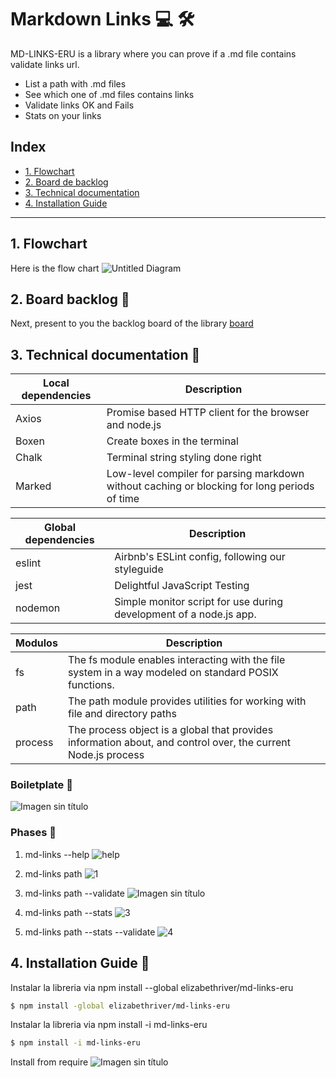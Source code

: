 # Markdown Links :computer: :hammer_and_wrench:
MD-LINKS-ERU is a library where you can prove if a .md file contains validate links url.

  - List a path with .md files
  - See which one of .md files contains links
  - Validate links OK and Fails
  - Stats on your links
## Index 

* [1. Flowchart](#1-Flowchart)
* [2. Board de backlog](#2-Board-backlog)
* [3. Technical documentation](#3-Technical-documentation)
* [4. Installation Guide](#4-Installation-Guide)


***

## 1. Flowchart

Here is the flow chart
![Untitled Diagram](https://user-images.githubusercontent.com/63525613/102024253-fd404580-3d5e-11eb-8e4d-1bfb2578545b.png)

## 2. Board backlog :pushpin:

Next, present to you the backlog board of the library
[board](https://github.com/elizabethriver/LIM013-fe-md-links/projects/1)

## 3. Technical documentation :hammer:

| Local dependencies | Description |
| ------ | ------ |
| Axios | Promise based HTTP client for the browser and node.js |
| Boxen | Create boxes in the terminal|
| Chalk | Terminal string styling done right |
| Marked | Low-level compiler for parsing markdown without caching or blocking for long periods of time |

| Global dependencies | Description |
| ------ | ------ |
| eslint |Airbnb's ESLint config, following our styleguide |
| jest | Delightful JavaScript Testing|
| nodemon | Simple monitor script for use during development of a node.js app. |

| Modulos | Description |
| ------ | ------ |
| fs | The fs module enables interacting with the file system in a way modeled on standard POSIX functions. |
| path | The path module provides utilities for working with file and directory paths|
| process | The process object is a global that provides information about, and control over, the current Node.js process |

### Boiletplate :triangular_ruler:

![Imagen sin título](https://user-images.githubusercontent.com/63525613/102025543-b1919a00-3d66-11eb-8d8e-22c58edaced5.png)

### Phases :triangular_ruler:
1. md-links --help
![help](https://user-images.githubusercontent.com/63525613/102025618-3aa8d100-3d67-11eb-9bb3-4ed146553d29.png)

2. md-links path 
![1](https://user-images.githubusercontent.com/63525613/102025644-63c96180-3d67-11eb-86d0-10ac9b6f3793.png)

3. md-links path --validate
![Imagen sin título](https://user-images.githubusercontent.com/63525613/102029858-2f14d480-3d7e-11eb-8360-c0f82bd8b7d3.png)

3. md-links path --stats 
![3](https://user-images.githubusercontent.com/63525613/102025699-c4589e80-3d67-11eb-8adf-e81d551e8320.png)

3. md-links path --stats --validate
![4](https://user-images.githubusercontent.com/63525613/102025701-c6226200-3d67-11eb-805e-bcd0b707b117.png)

## 4. Installation Guide :construction_worker:

Instalar la libreria via npm install --global elizabethriver/md-links-eru
```sh
$ npm install -global elizabethriver/md-links-eru
```
Instalar la libreria via npm install -i md-links-eru
```sh
$ npm install -i md-links-eru
```

Install from require 
![Imagen sin título](https://user-images.githubusercontent.com/63525613/102027955-98441a00-3d75-11eb-9d5a-6c4c1abb0ce3.png)




























